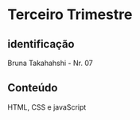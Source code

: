 # Terceiro Trimestre 

## identificação
Bruna Takahahshi - Nr. 07

## Conteúdo
HTML, CSS e javaScript
